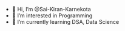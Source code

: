 - 👋 Hi, I’m @Sai-Kiran-Karnekota
- 👀 I’m interested in Programming
- 🌱 I’m currently learning DSA, Data Science


<!---
Sai-Kiran-Karnekota/Sai-Kiran-Karnekota is a ✨ special ✨ repository because its `README.md` (this file) appears on your GitHub profile.
You can click the Preview link to take a look at your changes.
--->
